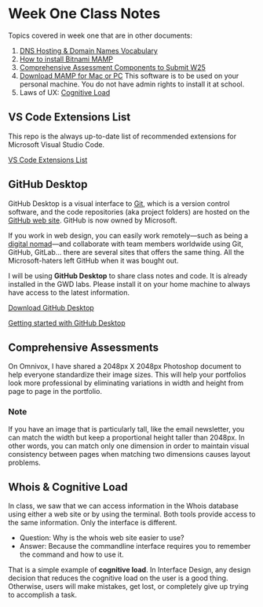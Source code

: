 # Week One Class Notes

Topics covered in week one that are in other documents:

1. [DNS Hosting & Domain Names Vocabulary](./dns-hosting-vocabulary.md)
2. [How to install Bitnami MAMP](./installing-bitnami-mamp.md)
3. [Comprehensive Assessment Components to Submit W25](./comprehensive-assessment-w25-list.md)
4. [Download MAMP for Mac or PC](https://www.mamp.info/mac/) This software is to be used on your personal machine. You do not have admin rights to install it at school.
5. Laws of UX: [Cognitive Load](https://lawsofux.com/cognitive-load/)

## VS Code Extensions List

This repo is the always up-to-date list of recommended extensions for Microsoft Visual Studio Code.

[VS Code Extensions List](https://github.com/JACGWD/VS-Code-Extensions-List)


## GitHub Desktop

GitHub Desktop is a visual interface to [Git](https://en.wikipedia.org/wiki/Git), which is a version control software, and the code repositories (aka project folders) are hosted on the [GitHub web site](https://www.github.com). GitHub is now owned by Microsoft.

If you work in web design, you can easily work remotely—such as being a [digital nomad](https://en.wikipedia.org/wiki/Digital_nomad)—and collaborate with team members worldwide using Git, GitHub, GitLab... there are several sites that offers the same thing. All the Microsoft-haters left GitHub when it was bought out.

I will be using **GitHub Desktop** to share class notes and code. It is already installed in the GWD labs. Please install it on your home machine to always have access to the latest information.

[Download GitHub Desktop](https://desktop.github.com/download/)

[Getting started with GitHub Desktop](https://docs.github.com/en/desktop/overview/getting-started-with-github-desktop)


## Comprehensive Assessments

On Omnivox, I have shared a 2048px X 2048px Photoshop document to help everyone standardize their image sizes. This will help your portfolios look more professional by eliminating variations in width and height from page to page in the portfolio.

### Note

If you have an image that is particularly tall, like the email newsletter, you can match the width but keep a proportional height taller than 2048px. In other words, you can match only one dimension in order to maintain visual consistency between pages when matching two dimensions causes layout problems. 


## Whois & Cognitive Load

In class, we saw that we can access information in the Whois database using either a web site or by using the terminal. Both tools provide access to the same information. Only the interface is different.

- Question: Why is the whois web site easier to use?
- Answer: Because the commandline interface requires you to remember the command and how to use it.

That is a simple example of **cognitive load**. In Interface Design, any design decision that reduces the cognitive load on the user is a good thing. Otherwise, users will make mistakes, get lost, or completely give up trying to accomplish a task.